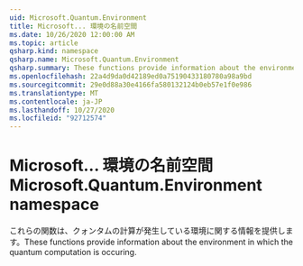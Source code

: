 ```yaml
---
uid: Microsoft.Quantum.Environment
title: Microsoft... 環境の名前空間
ms.date: 10/26/2020 12:00:00 AM
ms.topic: article
qsharp.kind: namespace
qsharp.name: Microsoft.Quantum.Environment
qsharp.summary: These functions provide information about the environment in which the quantum computation is occuring.
ms.openlocfilehash: 22a4d9da0d42189ed0a75190433180780a98a9bd
ms.sourcegitcommit: 29e0d88a30e4166fa580132124b0eb57e1f0e986
ms.translationtype: MT
ms.contentlocale: ja-JP
ms.lasthandoff: 10/27/2020
ms.locfileid: "92712574"
---
```

# <a name="microsoftquantumenvironment-namespace"></a><span data-ttu-id="514bb-102">Microsoft... 環境の名前空間</span><span class="sxs-lookup"><span data-stu-id="514bb-102">Microsoft.Quantum.Environment namespace</span></span>

<span data-ttu-id="514bb-103">これらの関数は、クォンタムの計算が発生している環境に関する情報を提供します。</span><span class="sxs-lookup"><span data-stu-id="514bb-103">These functions provide information about the environment in which the quantum computation is occuring.</span></span>

